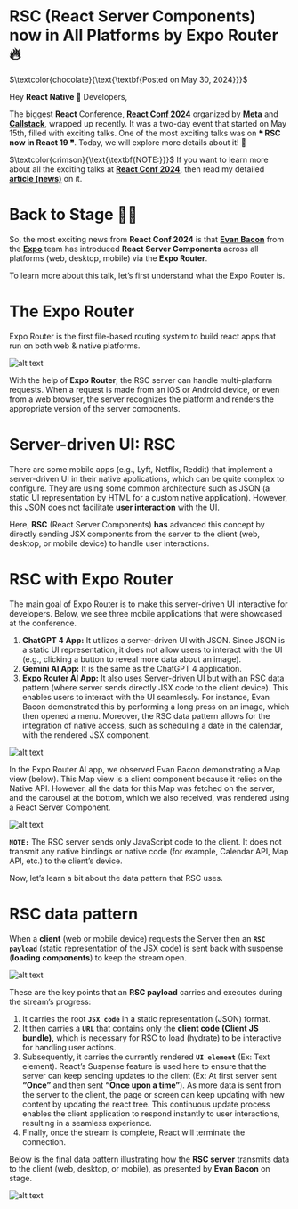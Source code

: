 # RSC (React Server Components) now in All Platforms by Expo Router 🔥

$\textcolor{chocolate}{\text{\textbf{Posted on May 30, 2024}}}$

Hey **React Native 🩵** Developers,

The biggest **React** Conference, [**React Conf 2024**](https://conf.react.dev/) organized by [**Meta**](https://x.com/Meta) and [**Callstack**](https://x.com/callstackio), wrapped up recently. It was a two-day event that started on May 15th, filled with exciting talks. One of the most exciting talks was on **❝ RSC now in React 19 ❞**. Today, we will explore more details about it! 🚀

$\textcolor{crimson}{\text{\textbf{NOTE:}}}$ If you want to learn more about all the exciting talks at [**React Conf 2024**](https://conf.react.dev/), then read my detailed [**article (news)**](https://github.com/anisurrahman072/React-Native-News-2024/blob/master/React-Native-Conference-Talks/React-Conf-2024.md) on it.

# Back to Stage 🙋‍♂️

So, the most exciting news from **React Conf 2024** is that [**Evan Bacon**](https://x.com/Baconbrix) from the [**Expo**](https://x.com/expo) team has introduced **React Server Components** across all platforms (web, desktop, mobile) via the **Expo Router**.

To learn more about this talk, let’s first understand what the Expo Router is.

# The Expo Router

Expo Router is the first file-based routing system to build react apps that run on both web & native platforms.

![alt text](../images/ReactConf2024/image-1.png)

With the help of **Expo Router**, the RSC server can handle multi-platform requests. When a request is made from an iOS or Android device, or even from a web browser, the server recognizes the platform and renders the appropriate version of the server components.

# Server-driven UI: RSC

There are some mobile apps (e.g., Lyft, Netflix, Reddit) that implement a server-driven UI in their native applications, which can be quite complex to configure. They are using some common architecture such as JSON (a static UI representation by HTML for a custom native application). However, this JSON does not facilitate **user interaction** with the UI.

Here, **RSC** (React Server Components) **has** advanced this concept by directly sending JSX components from the server to the client (web, desktop, or mobile device) to handle user interactions.

# RSC with Expo Router

The main goal of Expo Router is to make this server-driven UI interactive for developers. Below, we see three mobile applications that were showcased at the conference.

1. **ChatGPT 4 App:** It utilizes a server-driven UI with JSON. Since JSON is a static UI representation, it does not allow users to interact with the UI (e.g., clicking a button to reveal more data about an image).
2. **Gemini AI App:** It is the same as the ChatGPT 4 application.
3. **Expo Router AI App:** It also uses Server-driven UI but with an RSC data pattern (where server sends directly JSX code to the client device). This enables users to interact with the UI seamlessly. For instance, Evan Bacon demonstrated this by performing a long press on an image, which then opened a menu. Moreover, the RSC data pattern allows for the integration of native access, such as scheduling a date in the calendar, with the rendered JSX component.

![alt text](<../images/ReactConf2024/1_oSDHruDpYagReAGJC7-TSw (1).gif>)

In the Expo Router AI app, we observed Evan Bacon demonstrating a Map view (below). This Map view is a client component because it relies on the Native API. However, all the data for this Map was fetched on the server, and the carousel at the bottom, which we also received, was rendered using a React Server Component.

![alt text](<../images/ReactConf2024/Untitled design (5) (1) (1).gif>)

**`NOTE:`** The RSC server sends only JavaScript code to the client. It does not transmit any native bindings or native code (for example, Calendar API, Map API, etc.) to the client’s device.

Now, let’s learn a bit about the data pattern that RSC uses.

# RSC data pattern

When a **client** (web or mobile device) requests the Server then an **`RSC payload`** (static representation of the JSX code) is sent back with suspense (**loading components**) to keep the stream open.

![alt text](../images/ReactConf2024/image-2.png)

These are the key points that an **RSC payload** carries and executes during the stream’s progress:

1. It carries the root **`JSX code`** in a static representation (JSON) format.
2. It then carries a **`URL`** that contains only the **client code** **(Client JS bundle),** which is necessary for RSC to load (hydrate) to be interactive for handling user actions.
3. Subsequently, it carries the currently rendered **`UI element`** (Ex: Text element). React’s Suspense feature is used here to ensure that the server can keep sending updates to the client (Ex: At first server sent **“Once”** and then sent **“Once upon a time”**). As more data is sent from the server to the client, the page or screen can keep updating with new content by updating the react tree. This continuous update process enables the client application to respond instantly to user interactions, resulting in a seamless experience.
4. Finally, once the stream is complete, React will terminate the connection.

Below is the final data pattern illustrating how the **RSC server** transmits data to the client (web, desktop, or mobile), as presented by **Evan Bacon** on stage.

![alt text](../images/ReactConf2024/image-3.png)

